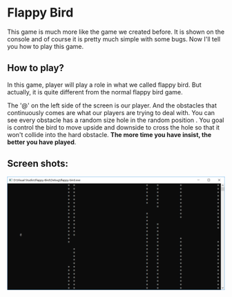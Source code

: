 # Flappy Bird

This game is much more like the game we created before. It is shown on the console and of course it is pretty much simple with some bugs. Now I'll tell you how to play this game.

## How to play?

In this game, player will play a role in what we called flappy bird. But actually, it is quite different from the normal flappy bird game. 

The '@' on the left side of the screen is our player. And the obstacles that continuously comes are what our players are trying to deal with. You can see every obstacle has a random size hole in the random position . You goal is control the bird to move upside and downside to cross the hole so that it won't collide into the hard obstacle. **The more time you have insist, the better you have played**. 

## Screen shots:

<img src=".\Material\Screenshot\flappy-bird.png">